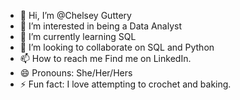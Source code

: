 - 👋 Hi, I’m @Chelsey Guttery
- 👀 I’m interested in being a Data Analyst
- 🌱 I’m currently learning SQL
- 💞️ I’m looking to collaborate on SQL and Python
- 📫 How to reach me Find me on LinkedIn.
- 😄 Pronouns: She/Her/Hers
- ⚡ Fun fact: I love attempting to crochet and baking.

<!---
chelsey-g-123/chelsey-g-123 is a ✨ special ✨ repository because its `README.md` (this file) appears on your GitHub profile.
You can click the Preview link to take a look at your changes.
--->
